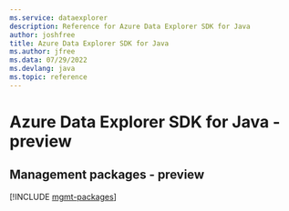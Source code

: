 ```yaml
---
ms.service: dataexplorer
description: Reference for Azure Data Explorer SDK for Java
author: joshfree
title: Azure Data Explorer SDK for Java
ms.author: jfree
ms.data: 07/29/2022
ms.devlang: java
ms.topic: reference
---
```

# Azure Data Explorer SDK for Java - preview

## Management packages - preview
[!INCLUDE [mgmt-packages](data-explorer-mgmt-index.md)]